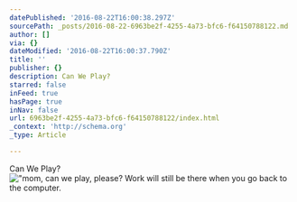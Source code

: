 ```yaml
---
datePublished: '2016-08-22T16:00:38.297Z'
sourcePath: _posts/2016-08-22-6963be2f-4255-4a73-bfc6-f64150788122.md
author: []
via: {}
dateModified: '2016-08-22T16:00:37.790Z'
title: ''
publisher: {}
description: Can We Play?
starred: false
inFeed: true
hasPage: true
inNav: false
url: 6963be2f-4255-4a73-bfc6-f64150788122/index.html
_context: 'http://schema.org'
_type: Article

---
```

Can We Play?
!["mom, can we play, please? Work will still be there when you go back to the computer.](https://the-grid-user-content.s3-us-west-2.amazonaws.com/5ae952a9-644c-4155-b83e-8583c0961d0f.jpg)